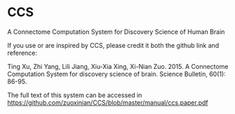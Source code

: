 CCS
===

A Connectome Computation System for Discovery Science of Human Brain

If you use or are inspired by CCS, please credit it both the github link and reference:

Ting Xu, Zhi Yang, Lili Jiang, Xiu-Xia Xing, Xi-Nian Zuo. 2015. A Connectome Computation System for discovery science of brain. Science Bulletin, 60(1): 86-95.

The full text of this system can be accessed in https://github.com/zuoxinian/CCS/blob/master/manual/ccs.paper.pdf
